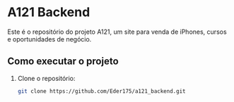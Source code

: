 # A121 Backend

Este é o repositório do projeto A121, um site para venda de iPhones, cursos e oportunidades de negócio.

## Como executar o projeto

1. Clone o repositório:
   ```bash
   git clone https://github.com/Eder175/a121_backend.git

